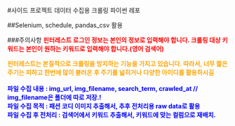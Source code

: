 #사이드 프로젝트 데이터 수집용 크롤링 파이썬 레포

##Selenium, schedule, pandas_csv 활용

###주의사항
<span style="color:red">
<b>
핀터레스트 로그인 정보는 본인의 정보로 입력해야 합니다.
크롤링 대상 키워드는 본인이 원하는 키워드로 입력해야 합니다.(영어 검색어)
</b>

</span>

<span style="color:orange">
<b>
핀터레스트는 본질적으로 크롤링을 방지하는 기능을 가지고 있습니다.
따라서, 너무 짧은 주기는 피하고 한번에 많이 불러온 후 주기를 넓히거나 다양한 아이디를 활용하시길
</b>

</span>
</br>
</br>
<span style="color:blue">
<b>
파일 수집 내용 : img_url,  img_filename, search_term, crawled_at // img_filename은 폴더에 따로 저장.!
</b>
</br>
<b>
파일 수집 목적 : 패션 코디 이미지 추출해서, 추후 전처리용 raw data로 활용
</b>
</br>
<b>
파일 수집 후 전처리 : 검색어에서 키워드 추출해서, 키워드에 맞는 컬럼으로 재배치.
</b>

</span>
